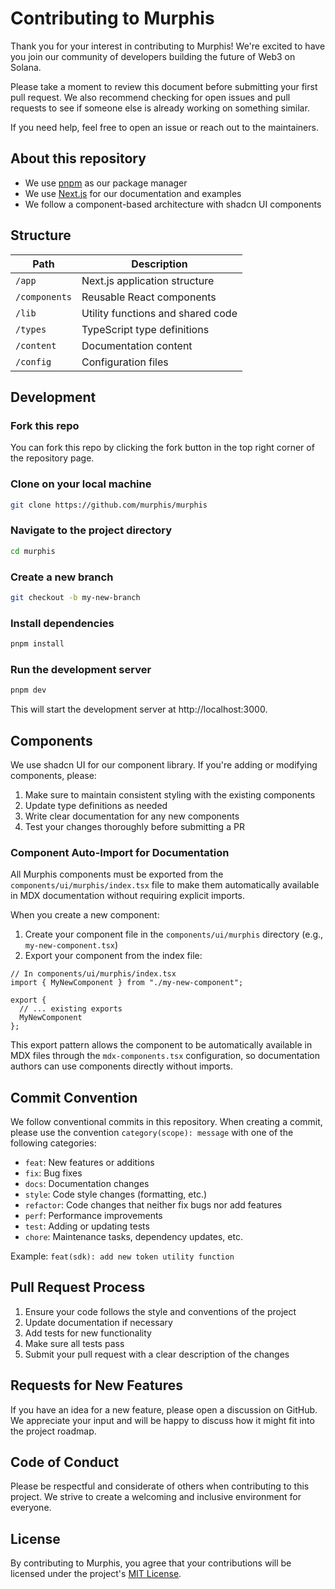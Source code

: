 # Contributing to Murphis

Thank you for your interest in contributing to Murphis! We're excited to have you join our community of developers building the future of Web3 on Solana.

Please take a moment to review this document before submitting your first pull request. We also recommend checking for open issues and pull requests to see if someone else is already working on something similar.

If you need help, feel free to open an issue or reach out to the maintainers.

## About this repository

- We use [pnpm](https://pnpm.io) as our package manager
- We use [Next.js](https://nextjs.org/) for our documentation and examples
- We follow a component-based architecture with shadcn UI components

## Structure

| Path             | Description                                  |
| ---------------- | -------------------------------------------- |
| `/app`           | Next.js application structure                |
| `/components`    | Reusable React components                    |
| `/lib`           | Utility functions and shared code            |
| `/types`         | TypeScript type definitions                  |
| `/content`       | Documentation content                        |
| `/config`        | Configuration files                          |

## Development

### Fork this repo

You can fork this repo by clicking the fork button in the top right corner of the repository page.

### Clone on your local machine

```bash
git clone https://github.com/murphis/murphis
```

### Navigate to the project directory

```bash
cd murphis
```

### Create a new branch

```bash
git checkout -b my-new-branch
```

### Install dependencies

```bash
pnpm install
```

### Run the development server

```bash
pnpm dev
```

This will start the development server at http://localhost:3000.

## Components

We use shadcn UI for our component library. If you're adding or modifying components, please:

1. Make sure to maintain consistent styling with the existing components
2. Update type definitions as needed
3. Write clear documentation for any new components
4. Test your changes thoroughly before submitting a PR

### Component Auto-Import for Documentation

All Murphis components must be exported from the `components/ui/murphis/index.tsx` file to make them automatically available in MDX documentation without requiring explicit imports.

When you create a new component:

1. Create your component file in the `components/ui/murphis` directory (e.g., `my-new-component.tsx`)
2. Export your component from the index file:

```tsx
// In components/ui/murphis/index.tsx
import { MyNewComponent } from "./my-new-component";

export { 
  // ... existing exports
  MyNewComponent 
};
```

This export pattern allows the component to be automatically available in MDX files through the `mdx-components.tsx` configuration, so documentation authors can use components directly without imports.

## Commit Convention

We follow conventional commits in this repository. When creating a commit, please use the convention `category(scope): message` with one of the following categories:

- `feat`: New features or additions
- `fix`: Bug fixes
- `docs`: Documentation changes
- `style`: Code style changes (formatting, etc.)
- `refactor`: Code changes that neither fix bugs nor add features
- `perf`: Performance improvements
- `test`: Adding or updating tests
- `chore`: Maintenance tasks, dependency updates, etc.

Example: `feat(sdk): add new token utility function`

## Pull Request Process

1. Ensure your code follows the style and conventions of the project
2. Update documentation if necessary
3. Add tests for new functionality
4. Make sure all tests pass
5. Submit your pull request with a clear description of the changes

## Requests for New Features

If you have an idea for a new feature, please open a discussion on GitHub. We appreciate your input and will be happy to discuss how it might fit into the project roadmap.

## Code of Conduct

Please be respectful and considerate of others when contributing to this project. We strive to create a welcoming and inclusive environment for everyone.

## License

By contributing to Murphis, you agree that your contributions will be licensed under the project's [MIT License](LICENSE).